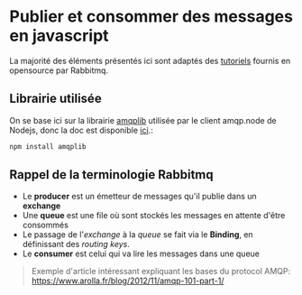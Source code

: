 # Publier et consommer des messages en javascript

La majorité des éléments présentés ici sont adaptés des [tutoriels](https://www.rabbitmq.com/getstarted.html) fournis en opensource par Rabbitmq.

## Librairie utilisée

On se base ici sur la librairie [amqplib](https://github.com/amqp-node/amqplib) utilisée par le client amqp.node de Nodejs, donc la doc est disponible [ici](https://amqp-node.github.io/amqplib/).:

```bash
npm install amqplib
```

## Rappel de la terminologie Rabbitmq

* Le **producer** est un émetteur de messages qu'il publie dans un **exchange**
* Une **queue** est une file où sont stockés les messages en attente d'être consommés
* Le passage de l'*exchange* à la *queue* se fait via le **Binding**, en définissant des *routing keys*.
* Le **consumer** est celui qui va lire les messages dans une queue

> Exemple d'article intéressant expliquant les bases du protocol AMQP: https://www.arolla.fr/blog/2012/11/amqp-101-part-1/
